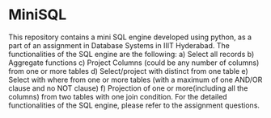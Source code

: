# MiniSQL
This repository contains a mini SQL engine developed using python, as a part of an assignment in Database Systems in IIIT Hyderabad.
The functionalities of the SQL engine are the following:
a) Select all records
b) Aggregate functions
c) Project Columns​ (could be any number of columns) from one or more tables
d) Select/project with distinct from one table
e) Select with where from one or more tables (with a maximum of one AND/OR clause and no NOT clause)
f) Projection of one or more(including all the columns) from two tables with one join condition.
For the detailed functionalities of the SQL engine, please refer to the assignment questions.
